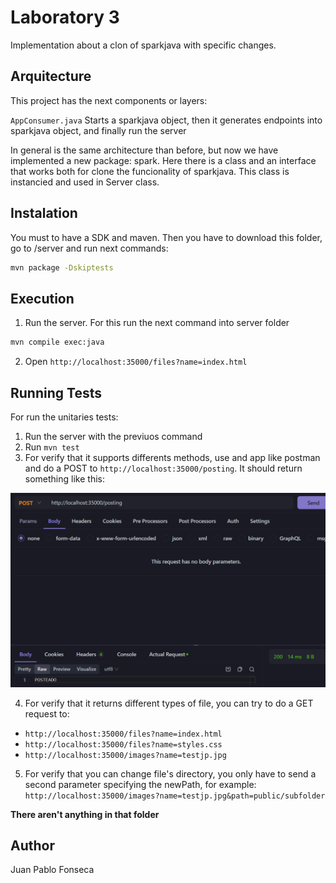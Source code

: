 # Laboratory 3

Implementation about a clon of sparkjava with specific changes.

## Arquitecture

This project has the next components or layers:

`AppConsumer.java` Starts a sparkjava object, then it generates endpoints into sparkjava object, and finally run the server

In general is the same architecture than before, but now we have implemented a new package: spark. Here there is a class and an interface that works both for clone the funcionality of sparkjava. This class is instancied and used in Server class.

## Instalation

You must to have a SDK and maven. Then you have to download this folder, go to /server and run next commands:

```cmd
mvn package -Dskiptests
```

## Execution

1. Run the server. For this run the next command into server folder

```cmd
mvn compile exec:java
```

2. Open `http://localhost:35000/files?name=index.html`


## Running Tests

For run the unitaries tests:

1. Run the server with the previuos command
2. Run `mvn test`
3. For verify that it supports differents methods, use and app like postman and do a POST to `http://localhost:35000/posting`. It should return something like this:

![evidence](images/image.png)

4. For verify that it returns different types of file, you can try to do a GET request to:
- `http://localhost:35000/files?name=index.html`
- `http://localhost:35000/files?name=styles.css`
- `http://localhost:35000/images?name=testjp.jpg`

5. For verify that you can change file's directory, you only have to send a second parameter specifying the newPath, for example:
`http://localhost:35000/images?name=testjp.jpg&path=public/subfolder`

**There aren't anything in that folder**

## Author

Juan Pablo Fonseca


